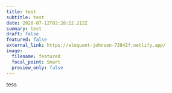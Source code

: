 ```yaml
---
title: test
subtitle: test
date: 2020-07-12T02:28:12.212Z
summary: test
draft: false
featured: false
external_link: https://eloquent-johnson-73842f.netlify.app/
image:
  filename: featured
  focal_point: Smart
  preview_only: false
---
```

tess